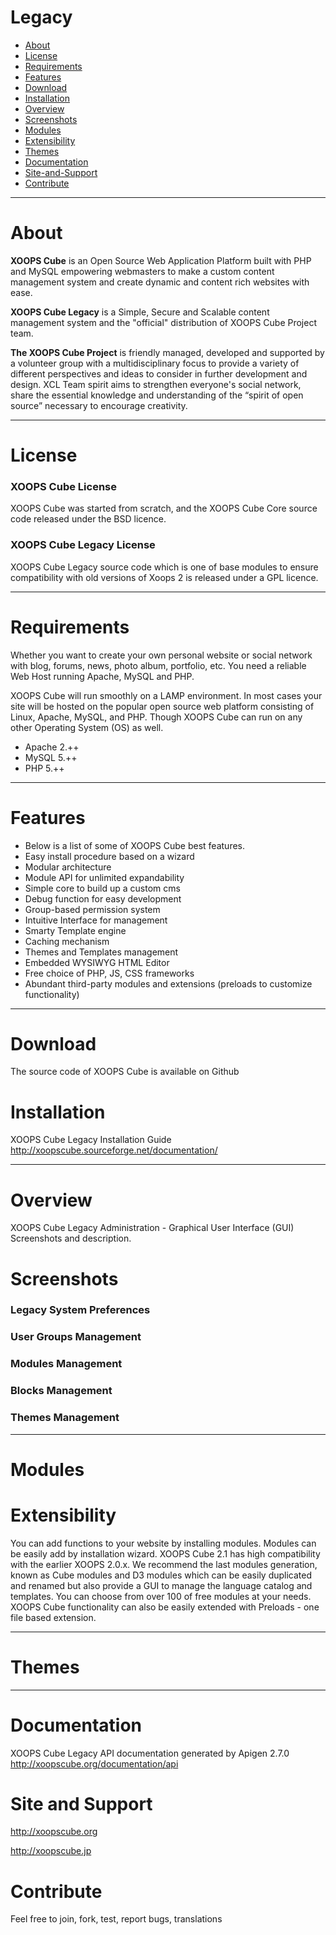 Legacy
======

* [About](#about)
* [License](#license)
* [Requirements](#requirements)
* [Features](#features)
* [Download](#download)
* [Installation](#installation)
* [Overview](#overview)
* [Screenshots](#screenshots)
* [Modules](#modules)
* [Extensibility](#extensibility)
* [Themes](#themes)
* [Documentation](#documentation)
* [Site-and-Support](#site-and-support)
* [Contribute](#contribute)

***

About
====

**XOOPS Cube** is an Open Source Web Application Platform built with PHP and MySQL empowering webmasters to make a custom content management system and create dynamic and content rich websites with ease.

**XOOPS Cube Legacy** is a Simple, Secure and Scalable content management system and the "official" distribution of XOOPS Cube Project team.

**The XOOPS Cube Project** is friendly managed, developed and supported by a volunteer group with a multidisciplinary focus to provide a variety of different perspectives and ideas to consider in further development and design. XCL Team spirit  aims to strengthen everyone's social network, share the essential knowledge and understanding of the “spirit of open source” necessary to encourage creativity.

***

License
====

### XOOPS Cube License

XOOPS Cube was started from scratch, and the XOOPS Cube Core source code released under the BSD licence.

 
### XOOPS Cube Legacy License

XOOPS Cube Legacy source code which is one of base modules to ensure compatibility with old versions of Xoops 2 is released under a GPL licence.

***

Requirements
====

Whether you want to create your own personal website or social network with blog, forums, news, photo album, portfolio, etc. You need a reliable Web Host running Apache, MySQL and PHP.

XOOPS Cube will run smoothly on a LAMP environment. In most cases your site will be hosted on the popular open source web platform consisting of Linux, Apache, MySQL, and PHP. Though XOOPS Cube can run on any other Operating System (OS) as well.

* Apache 2.++
* MySQL 5.++
* PHP 5.++

***

Features
====

* Below is a list of some of XOOPS Cube best features.
* Easy install procedure based on a wizard
* Modular architecture
* Module API for unlimited expandability
* Simple core to build up a custom cms
* Debug function for easy development
* Group-based permission system
* Intuitive Interface for management
* Smarty Template engine
* Caching mechanism
* Themes and Templates management
* Embedded WYSIWYG HTML Editor
* Free choice of PHP, JS, CSS frameworks
* Abundant third-party modules and extensions (preloads to customize functionality)

***

Download
====

The source code of XOOPS Cube is available on Github

Installation
====

XOOPS Cube Legacy Installation Guide
http://xoopscube.sourceforge.net/documentation/

***

Overview
====

XOOPS Cube Legacy Administration - Graphical User Interface (GUI)
Screenshots and description.

Screenshots
====

### Legacy System Preferences
### User Groups Management
### Modules Management
### Blocks Management
### Themes Management

***

Modules
===

Extensibility
===
You can add functions to your website by installing modules. Modules can be easily add by installation wizard.
XOOPS Cube 2.1 has high compatibility with the earlier XOOPS 2.0.x. We recommend the last modules generation, known as Cube modules and D3 modules which can be easily duplicated and renamed but also provide a GUI to manage the language catalog and templates. You can choose from over 100 of free modules at your needs.
XOOPS Cube functionality can also be easily extended with Preloads - one file based extension.

***
Themes
===

***

Documentation
===

XOOPS Cube Legacy API documentation generated by Apigen 2.7.0
http://xoopscube.org/documentation/api

Site and Support
===

http://xoopscube.org

http://xoopscube.jp

Contribute
===

Feel free to join, fork, test, report bugs, translations 
